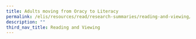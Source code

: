 ```yaml
---
title: Adults moving from Oracy to Literacy
permalink: /elis/resources/read/research-summaries/reading-and-viewing/adults-moving-from-oracy-to-literacy/
description: ""
third_nav_title: Reading and Viewing
---
```

